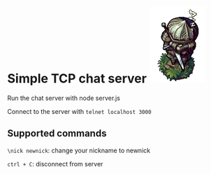 # Simple TCP chat server ![idle](./assets/siegward.gif)
Run the chat server with node server.js

Connect to the server with `telnet localhost 3000`

## Supported commands
`\nick newnick`: change your nickname to newnick

`ctrl + C`: disconnect from server
